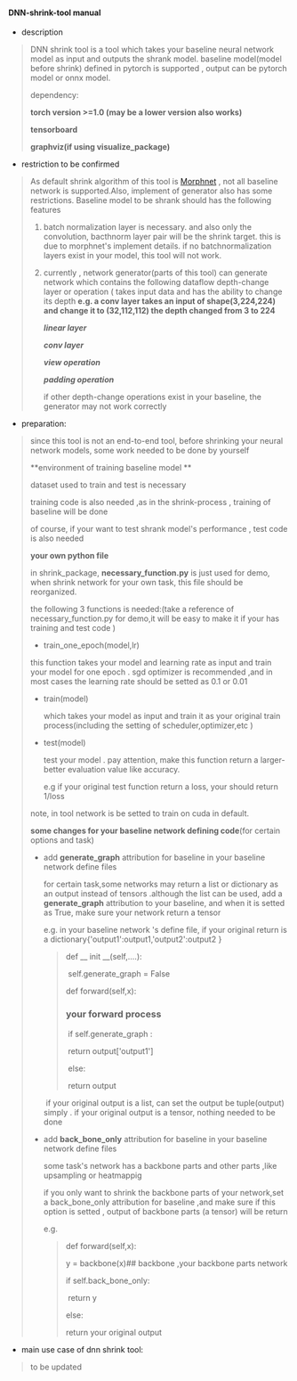 ####  DNN-shrink-tool manual



* description 

> DNN shrink tool is a tool  which takes your baseline neural network model as  input  and outputs  the shrank model.  baseline model(model before shrink)  defined  in pytorch is supported ,  output can be pytorch model or onnx model. 
>
>dependency:
>
>**torch version >=1.0 (may be a lower version also works)**
>
>**tensorboard**
>
>**graphviz(if using visualize_package)**







* restriction to be confirmed 

> As  default shrink algorithm of this tool is [Morphnet](https://arxiv.org/abs/1711.06798) , not all baseline network is supported.Also, implement of generator also has some restrictions. Baseline model to be shrank should has the following features
>
> 1. batch normalization layer is necessary.  and also only the convolution, bacthnorm layer pair will be the shrink target. this is due to morphnet's implement details. if no batchnormalization layers exist in your model, this tool will not work.
>
> 2. currently , network generator(parts of this tool)  can generate network which  contains the following dataflow depth-change layer or operation ( takes input data and has the ability to change its depth **e.g. a conv layer takes an input of shape(3,224,224) and change it to (32,112,112) the depth changed from 3 to 224**
>
>    
>
>    ***linear layer***
>
>    ***conv layer*** 
>
>    ***view operation***
>
>    ***padding operation***
>
>    
>
>    if other depth-change operations  exist in your baseline, the generator may not work correctly 
>
>    





* preparation:

> since this tool is not an end-to-end tool, before shrinking your neural network models, some work needed to be done by yourself 
>
> **environment of training baseline model **
>
>   dataset used to train and test is necessary 
>
>   training code is also needed ,as in the shrink-process , training of  baseline  will be done
>
>   of course, if your want to test shrank model's performance , test code is also needed
>
> **your own python file**
>
> in shrink_package, **necessary_function.py**  is just used for demo, when shrink  network for your own task,  this file should be reorganized.
>
> the following 3 functions is needed:(take a reference of necessary_function.py for demo,it will be easy to make it if your has training and test code )
>
> *  train_one_epoch(model,lr)
>
>   this function takes your model and learning rate as input and train your model for one epoch . sgd optimizer is recommended ,and in most cases the learning rate should be setted as 0.1 or 0.01
>
> * train(model)
>
>   which takes your model as input and train it as your original train process(including the setting of scheduler,optimizer,etc )
>
> * test(model)
>
>    test your model . pay attention, make this function return a larger-better evaluation value like accuracy.
>
>   e.g if your original test function return a loss, your should return 1/loss
>
> note, in  tool network is be setted to train on cuda in default. 
>
> 
>
> **some changes for your baseline network defining code**(for certain options and task)
>
> * add **generate_graph** attribution for baseline in your baseline network define files
>
>     for certain task,some networks may return a list or dictionary as an output instead of tensors .although the list can be used,  add a **generate_graph**   attribution to your baseline, and when it is setted as True, make sure your network return a tensor 
>
>   e.g. in your baseline network 's  define file, if your original return is a dictionary{'output1':output1,'output2':output2 }
>
>   >
>   >
>   >def __ init __(self,....):
>   >
>   >​    self.generate_graph = False
>   >
>   >
>   >
>   >def forward(self,x):
>   >
>   >###  your forward process
>   >
>   >​    if self.generate_graph :
>   >
>   >​       return output['output1']
>   >
>   >​    else:
>   >
>   >​      return output         
>   >
>   >
>
>   ​    if your original output is a list,  can set the output be tuple(output) simply . if your original output is a tensor, nothing needed to be done
>
> * add **back_bone_only** attribution for baseline in your baseline network define files
>
>    some task's network has a backbone parts and  other parts ,like upsampling or heatmappig 
>
>    if you only want to shrink the backbone parts of your network,set a back_bone_only attribution for baseline ,and make sure if this option is setted , output of backbone parts (a tensor) will be return
>
>   e.g.
>
>   > def forward(self,x):
>   >
>   >   
>   >
>   > y = backbone(x)## backbone ,your backbone parts network
>   >
>   > if self.back_bone_only:
>   >
>   > ​    return y
>   >
>   > else:
>   >
>   >    return your original output
>
>     

* main use case of dnn shrink tool:

>to be updated
>
>









